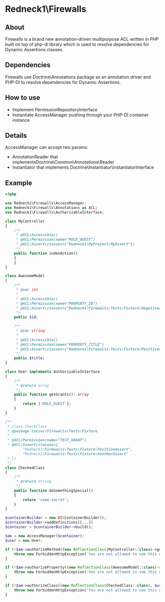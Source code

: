 # Redneck1\Firewalls

## About
Firewalls is a brand new annotation-driven multipurpose ACL written in PHP built on top of php-di library which is used to resolve dependencies for Dynamic Assertions classes.

## Dependencies
Firewalls use Doctrine\Annotations package as an annotation driver and PHP-DI to resolve dependencies for Dynamic Assertions.

## How to use
- Implement PermissionRepositoryInterface
- Instantiate AccessManager pushing through your PHP-DI container instance

## Details
AccessManager can accept two params:
- AnnotationReader that implementsDoctrine\Common\Annotations\Reader
- Instantiator that implements Doctrine\Instantiator\InstantiatorInterface

## Example
```php
<?php

use Redneck1\Firewalls\AccessManager;
use Redneck1\Firewalls\Annotations as ACL;
use Redneck1\Firewalls\AuthorizableInterface;

class MyController
{
    /**
     * @ACL\Accessible()
     * @ACL\Permission(name="ROLE_GUEST")
     * @ACL\Assert(classes={"Redneck1\MyProject\MyAssert"})
     */
    public function indexAction()
    {
    }
}

class AwesomeModel
{
    /**
     * @var int
     *
     * @ACL\Accessible()
     * @ACL\Permission(name="PROPERTY_ID")
     * @ACL\Assert(classes={"Redneck1\Firewalls\Tests\Fixture\NegativeAssert"})
     */
    public $id;

    /**
     * @var string
     *
     * @ACL\Accessible()
     * @ACL\Permission(name="PROPERTY_TITLE")
     * @ACL\Assert(classes={"Redneck1\Firewalls\Tests\Fixture\PositiveAssert"})
     */
    public $title;
}

class User implements AuthorizableInterface
{
    /**
     * @return array
     */
    public function getGrants(): array
    {
        return ['ROLE_GUEST'];
    }
}

/**
 * Class CheckClass
 * @package Coccoc\Firewalls\Tests\Fixture
 *
 * @ACL\Permission(name="TEST_GRANT")
 * @ACL\Assert(classes={
        "Redneck1\Firewalls\Tests\Fixture\PositiveAssert",
        "Redneck1\Firewalls\Tests\Fixture\AnotherAssert"
 * })
 */
class CheckedClass
{
    /**
     * @return string
     */
    public function doSomethingSpecial()
    {
        return 'some-secret';
    }
}

$containerBuilder = new DI\ContainerBuilder();
$containerBuilder->addDefinitions([...])
$container = $containerBuilder->build();

$am = new AccessManager($container);
$user = new User;

if (!$am->authorizeMethod((new ReflectionClass(MyController::class)->getMethod('myMethod')), $user)) {
    throw new ForbiddenHttpException('You are not allowed to see this data.');
}

if (!$am->authorizeProperty((new ReflectionClass(AwesomeModel::class)->getPropery('title')), $user)) {
    throw new ForbiddenHttpException('You are not allowed to see this data.');
}

if (!$am->authorizeClass((new ReflectionClass(CheckedClass::class), $user)) {
    throw new ForbiddenHttpException('You are not allowed to see this data.');
}
```
